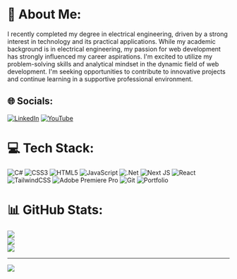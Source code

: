 # 💫 About Me:
I recently completed my degree in electrical engineering, driven by a strong interest in technology and its practical applications. While my academic background is in electrical engineering, my passion for web development has strongly influenced my career aspirations. I'm excited to utilize my problem-solving skills and analytical mindset in the dynamic field of web development. I'm seeking opportunities to contribute to innovative projects and continue learning in a supportive professional environment.


## 🌐 Socials:
[![LinkedIn](https://img.shields.io/badge/LinkedIn-%230077B5.svg?logo=linkedin&logoColor=white)](https://linkedin.com/in/https://www.linkedin.com/in/chirag2220/) [![YouTube](https://img.shields.io/badge/YouTube-%23FF0000.svg?logo=YouTube&logoColor=white)](https://youtube.com/@https://www.youtube.com/@c.sgaming3502/videos) 

# 💻 Tech Stack:
![C#](https://img.shields.io/badge/c%23-%23239120.svg?style=for-the-badge&logo=csharp&logoColor=white) ![CSS3](https://img.shields.io/badge/css3-%231572B6.svg?style=for-the-badge&logo=css3&logoColor=white) ![HTML5](https://img.shields.io/badge/html5-%23E34F26.svg?style=for-the-badge&logo=html5&logoColor=white) ![JavaScript](https://img.shields.io/badge/javascript-%23323330.svg?style=for-the-badge&logo=javascript&logoColor=%23F7DF1E) ![.Net](https://img.shields.io/badge/.NET-5C2D91?style=for-the-badge&logo=.net&logoColor=white) ![Next JS](https://img.shields.io/badge/Next-black?style=for-the-badge&logo=next.js&logoColor=white) ![React](https://img.shields.io/badge/react-%2320232a.svg?style=for-the-badge&logo=react&logoColor=%2361DAFB) ![TailwindCSS](https://img.shields.io/badge/tailwindcss-%2338B2AC.svg?style=for-the-badge&logo=tailwind-css&logoColor=white) ![Adobe Premiere Pro](https://img.shields.io/badge/Adobe%20Premiere%20Pro-9999FF.svg?style=for-the-badge&logo=Adobe%20Premiere%20Pro&logoColor=white) ![Git](https://img.shields.io/badge/git-%23F05033.svg?style=for-the-badge&logo=git&logoColor=white) ![Portfolio](https://img.shields.io/badge/Portfolio-%23000000.svg?style=for-the-badge&logo=firefox&logoColor=#FF7139)
# 📊 GitHub Stats:
![](https://github-readme-stats.vercel.app/api?username=Chirag221020&theme=dark&hide_border=false&include_all_commits=false&count_private=false)<br/>
![](https://github-readme-streak-stats.herokuapp.com/?user=Chirag221020&theme=dark&hide_border=false)<br/>
![](https://github-readme-stats.vercel.app/api/top-langs/?username=Chirag221020&theme=dark&hide_border=false&include_all_commits=false&count_private=false&layout=compact)

---
[![](https://visitcount.itsvg.in/api?id=Chirag221020&icon=0&color=0)](https://visitcount.itsvg.in)
